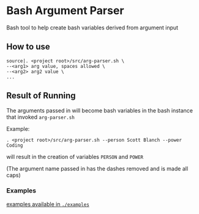 # Bash Argument Parser
Bash tool to help create bash variables derived from argument input

## How to use
``` 
source|. <project root>/src/arg-parser.sh \
--<arg1> arg value, spaces allowed \
--<arg2> arg2 value \
...
```

## Result of Running
The arguments passed in will become bash variables in the bash instance that invoked `arg-parser.sh`

Example:
```
. <project root>/src/arg-parser.sh --person Scott Blanch --power Coding
```
will result in the creation of variables `PERSON` and `POWER`

(The argument name passed in has the dashes removed and is made all caps)

### Examples
[examples available in `./examples`](./examples)
